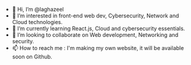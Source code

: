 - 👋 Hi, I’m @laghazeel
- 👀 I’m interested in front-end web dev, Cybersecurity, Network and Cloud technologies.
- 🌱 I’m currently learning React.js, Cloud and cybersecurity essentials.
- 💞️ I’m looking to collaborate on Web development, Networking and security.
- 📫 How to reach me : I'm making my own website, it will be available soon on Github.

<!---
laghazeel/laghazeel is a ✨ special ✨ repository because its `README.md` (this file) appears on your GitHub profile.
You can click the Preview link to take a look at your changes.
--->
